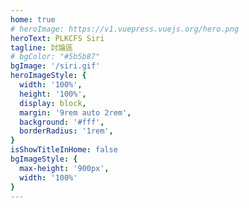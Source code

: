 ```yaml
---
home: true
# heroImage: https://v1.vuepress.vuejs.org/hero.png
heroText: PLKCFS Siri
tagline: 討論區
# bgColor: "#5b5b87"
bgImage: '/siri.gif'
heroImageStyle: {
  width: '100%',
  height: '100%',
  display: block,
  margin: '9rem auto 2rem',
  background: '#fff',
  borderRadius: '1rem',
}
isShowTitleInHome: false
bgImageStyle: {
  max-height: '900px',
  width: '100%'
}
---
```

